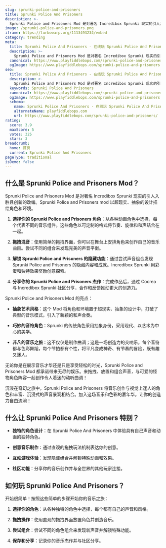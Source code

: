 ```yaml
---
slug: sprunki-police-and-prisoners
title: Sprunki Police And Prisoners
description: >-
  Sprunki Police and Prisoners Mod 是对著名 Incredibox Sprunki 现实的引人入胜且创新的改编。
image: /sprunki-police-and-prisoners.png
iframe: https://turbowarp.org/1113493234/embed
category: trending
meta:
  title: Sprunki Police And Prisoners - 在线玩 Sprunki Police And Prisoners
  description: >-
    Sprunki Police and Prisoners Mod 是对著名 Incredibox Sprunki 现实的引人入胜且创新的改编。
  canonical: https://www.playfiddlebops.com/sprunki-police-and-prisoners/
  ogImage: https://www.playfiddlebops.com/sprunki-police-and-prisoners.png
seo:
  title: Sprunki Police And Prisoners - 在线玩 Sprunki Police And Prisoners
  description: >-
    Sprunki Police and Prisoners Mod 是对著名 Incredibox Sprunki 现实的引人入胜且创新的改编。
  keywords: Sprunki Police And Prisoners
  canonical: https://www.playfiddlebops.com/sprunki-police-and-prisoners/
  ogImage: https://www.playfiddlebops.com/sprunki-police-and-prisoners.png
  schema:
    name: Sprunki Police And Prisoners - 在线玩 Sprunki Police And Prisoners
    alternateName: playfiddlebops.com
    url: https://www.playfiddlebops.com/sprunki-police-and-prisoners/
rating:
  score: 3.9
  maxScore: 5
  votes: 325
  stars: 3
breadcrumb:
  home: 首页
  current: Sprunki Police And Prisoners
pageType: traditional
isDemo: false
---
```


## 什么是 Sprunki Police and Prisoners Mod？

Sprunki Police and Prisoners Mod 是对著名 Incredibox Sprunki 现实的引人入胜且创新的改编。Sprunki Police and Prisoners mod 以超现实、抽象的设计描绘角色和环境。

1. **选择你的 Sprunki Police and Prisoners 角色**：从各种动画角色中选择，每个代表不同的音乐组件。这些角色以可定制的格式将节奏、旋律和和声结合在一起。

1. **拖拽混音**：使用简单的拖拽界面，你可以在舞台上安排角色来创作自己的音乐曲目。尝试不同的组合来发现完美的声音平衡。

1. **解锁 Sprunki Police and Prisoners 的隐藏功能**：通过尝试声音组合发现 Sprunki Police and Prisoners 的隐藏内容和成就。Incredibox Sprunki 用彩蛋和独特效果奖励创意探索。

1. **分享你的 Sprunki Police and Prisoners 杰作**：完成作品后，通过 Cocrea 与 Incredibox Sprunki 社区分享，合作和反馈推动更大的创造力。

Sprunki Police and Prisoners Mod 的亮点：

- **抽象艺术风格**：这个 Mod 将角色和环境置于超现实、抽象的设计中，打破了典型的音乐模式，引入了新颖的和声合奏。

- **巧妙的音符角色**：Sprunki 的传统角色采用抽象身份，采用现代、以艺术为中心的美学。

- **非凡的音乐之旅**：这不仅仅是制作曲调；这是一场创造力的交响乐，每个音符都与色彩舞蹈，每个节拍都有个性，将平凡变成神奇、有节奏的冒险，既有趣又迷人。

无论你是在展示音乐才华还是只是享受轻松的时光，Sprunki Police and Prisoners Mod 都承诺带来无尽的娱乐。来拖拽、放置和组合声音，与可爱的怪物角色阵容一起创作令人着迷的动听曲调！

沉浸在奇幻之旅中，Sprunki Police and Prisoners 将音乐创作与视觉上迷人的角色和丰富、沉浸式的声音景观相结合。加入这场音乐和色彩的嘉年华，让你的创造力自由流淌！

## 什么让 Sprunki Police And Prisoners 特别？

- **独特的角色设计**：在 Sprunki Police And Prisoners 中体验具有自己声音和动画的独特角色。

- **创意音乐制作**：通过直观的拖拽玩法机制表达你的创意。

- **互动游戏体验**：发现隐藏组合并解锁特殊动画和效果。

- **社区功能**：分享你的音乐创作并与全世界的其他玩家连接。

## 如何玩 Sprunki Police And Prisoners？

开始很简单！按照这些简单的步骤开始你的音乐之旅：

1. **选择你的角色**：从各种独特的角色中选择，每个都有自己的声音和风格。

1. **拖拽操作**：使用直观的拖拽界面放置角色并创造音乐。

1. **尝试组合**：尝试不同的角色组合来发现新声音并解锁特殊功能。

1. **保存和分享**：记录你的音乐杰作并与社区分享。